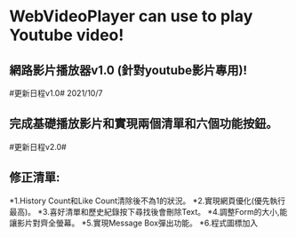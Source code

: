 # WebVideoPlayer can use to play Youtube video!
## 網路影片播放器v1.0 (針對youtube影片專用)!

#更新日程v1.0# 2021/10/7
## 完成基礎播放影片和實現兩個清單和六個功能按鈕。

#更新日程v2.0#
## 修正清單:
*1.History Count和Like Count清除後不為1的狀況。
*2.實現網頁優化(優先執行最高)。
*3.喜好清單和歷史紀錄按下尋找後會刪除Text。
*4.調整Form的大小,能讓影片對齊全螢幕。
*5.實現Message Box彈出功能。
*6.程式圖標加入

